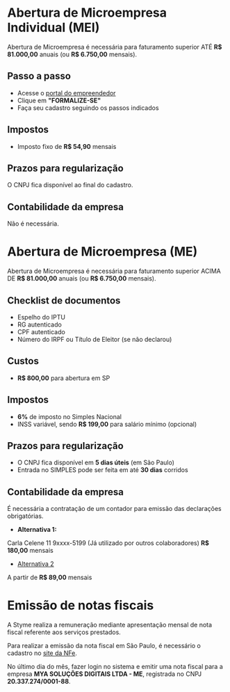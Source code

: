 # Abertura de Microempresa Individual (MEI)

Abertura de Microempresa é necessária para faturamento superior ATÉ **R$ 81.000,00** anuais (ou **R$ 6.750,00** mensais).

## Passo a passo

- Acesse o [portal do empreendedor](http://www.portaldoempreendedor.gov.br/temas/quero-ser/formalize-se/formalize-se-1)
- Clique em **"FORMALIZE-SE"**
- Faça seu cadastro seguindo os passos indicados

## Impostos

- Imposto fixo de **R$ 54,90** mensais

## Prazos para regularização

O CNPJ fica disponível ao final do cadastro.

## Contabilidade da empresa

Não é necessária.

# Abertura de Microempresa (ME)

Abertura de Microempresa é necessária para faturamento superior ACIMA DE **R$ 81.000,00** anuais (ou **R$ 6.750,00** mensais).

## Checklist de documentos

- Espelho do IPTU
- RG autenticado
- CPF autenticado
- Número do IRPF ou Título de Eleitor (se não declarou)

## Custos

- **R$ 800,00** para abertura em SP

## Impostos 

- **6%** de imposto no Simples Nacional
- INSS variável, sendo **R$ 199,00** para salário mínimo (opcional)

## Prazos para regularização

- O CNPJ fica disponível em **5 dias úteis** (em São Paulo)
- Entrada no SIMPLES pode ser feita em até **30 dias** corridos

## Contabilidade da empresa

É necessária a contratação de um contador para emissão das declarações obrigatórias.

- **Alternativa 1:**

Carla Celene 11 9xxxx-5199 (Já utilizado por outros colaboradores)
**R$ 180,00** mensais

- [Alternativa 2](https://www.contabilizei.com.br/)

A partir de **R$ 89,00** mensais

# Emissão de notas fiscais

A Styme realiza a remuneração mediante apresentação mensal de nota fiscal referente aos serviços prestados.

Para realizar a emissão da nota fiscal em São Paulo, é necessário o cadastro no [site da NFe](https://nfe.prefeitura.sp.gov.br/login.aspx). 

No último dia do mês, fazer login no sistema e emitir uma nota fiscal para a empresa **MYA SOLUÇÕES DIGITAIS LTDA - ME**, registrada no CNPJ **20.337.274/0001-88**.

